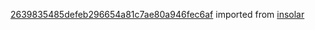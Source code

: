 [2639835485defeb296654a81c7ae80a946fec6af](https://github.com/insolar/insolar/commit/2639835485defeb296654a81c7ae80a946fec6af) imported from [insolar](https://github.com/insolar/insolar)
